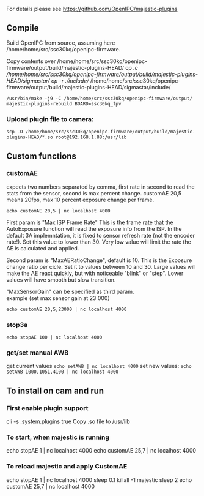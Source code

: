 For details please see https://github.com/OpenIPC/majestic-plugins

## Compile
Build OpenIPC from source, assuming here /home/home/src/ssc30kq/openipc-firmware.

Copy contents over /home/home/src/ssc30kq/openipc-firmware/output/build/majestic-plugins-HEAD/
cp *.c /home/home/src/ssc30kq/openipc-firmware/output/build/majestic-plugins-HEAD/sigmastar/
cp -r ./include/* /home/home/src/ssc30kq/openipc-firmware/output/build/majestic-plugins-HEAD/sigmastar/include/

```
/usr/bin/make -j9 -C /home/home/src/ssc30kq/openipc-firmware/output/ majestic-plugins-rebuild BOARD=ssc30kq_fpv
```

### Upload plugin file to camera:

```
scp -O /home/home/src/ssc30kq/openipc-firmware/output/build/majestic-plugins-HEAD/*.so root@192.168.1.88:/usr/lib
```


## Custom functions
### customAE
expects two numbers separated by comma, first rate in second to read the stats from the sensor, second is max percent change.
customAE 20,5 means 20fps, max 10 percent exposure change per frame.
```
echo customAE 20,5 | nc localhost 4000
```
First param is "Max ISP Frame Rate"
This is the frame rate that the AutoExposure function will read the exposure info from the ISP. In the default 3A implemntation, it is fixed to sensor refresh rate (not the encoder rate!).
Set this value to lower than 30. Very low value will limit the rate the AE is calculated and applied.

Second param is "MaxAERatioChange", default is 10.
This is the Exposure change ratio per cicle. Set it to values between 10 and 30. 
Large values will make the AE react quickly, but with noticeable "blink" or "step".
Lower values will have smooth but slow transition.

"MaxSensorGain" can be specified as third param.  
example (set max sensor gain at 23 000)
```
echo customAE 20,5,23000 | nc localhost 4000
```

### stop3a
```echo stopAE 100 | nc localhost 4000```

### get/set manual AWB
get current values 
```echo setAWB | nc localhost 4000```
set new values:
```echo setAWB 1000,1051,4100 | nc localhost 4000```

## To install on cam and run
### First enable plugin support 
cli -s .system.plugins true
Copy .so file to /usr/lib

### To start, when majestic is running
echo stopAE 1 | nc localhost 4000
echo customAE 25,7 | nc localhost 4000

### To reload majestic and apply CustomAE
echo stopAE 1 | nc localhost 4000
sleep 0.1
killall -1 majestic
sleep 2
echo customAE 25,7 | nc localhost 4000
